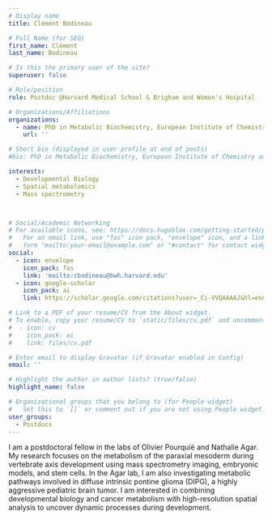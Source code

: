 ```yaml
---
# Display name
title: Clément Bodineau

# Full Name (for SEO)
first_name: Clément
last_name: Bodineau

# Is this the primary user of the site?
superuser: false

# Role/position
role: Postdoc @Harvard Medical School & Brigham and Women's Hospital

# Organizations/Affiliations
organizations:
  - name: PhD in Metabolic Biochemistry, European Institute of Chemistry and Biology, University of Bordeaux, France. Under the supervision of Dr Raul V Duran
    url: ''

# Short bio (displayed in user profile at end of posts)
#bio: PhD in Metabolic Biochemistry, European Institute of Chemistry and Biology, University of Bordeaux, France. Under the supervision of Dr Raul V Duran

interests:
  - Developmental Biology
  - Spatial metabolomics
  - Mass spectrometry



# Social/Academic Networking
# For available icons, see: https://docs.hugoblox.com/getting-started/page-builder/#icons
#   For an email link, use "fas" icon pack, "envelope" icon, and a link in the
#   form "mailto:your-email@example.com" or "#contact" for contact widget.
social:
  - icon: envelope
    icon_pack: fas
    link: 'mailto:cbodineau@bwh.harvard.edu'
  - icon: google-scholar
    icon_pack: ai
    link: https://scholar.google.com/citations?user=_Ci-VVQAAAAJ&hl=en&oi=sra

# Link to a PDF of your resume/CV from the About widget.
# To enable, copy your resume/CV to `static/files/cv.pdf` and uncomment the lines below.
#  - icon: cv
#    icon_pack: ai
#    link: files/cv.pdf

# Enter email to display Gravatar (if Gravatar enabled in Config)
email: ''

# Highlight the author in author lists? (true/false)
highlight_name: false

# Organizational groups that you belong to (for People widget)
#   Set this to `[]` or comment out if you are not using People widget.
user_groups:
  - Postdocs
---
```


I am a postdoctoral fellow in the labs of Olivier Pourquié and Nathalie Agar. My research focuses on the metabolism of the paraxial mesoderm during vertebrate axis development using mass spectrometry imaging, embryonic models, and stem cells. In the Agar lab, I am also investigating metabolic pathways involved in diffuse intrinsic pontine glioma (DIPG), a highly aggressive pediatric brain tumor. I am interested in combining developmental biology and cancer metabolism with high-resolution spatial analysis to uncover dynamic processes during development.
